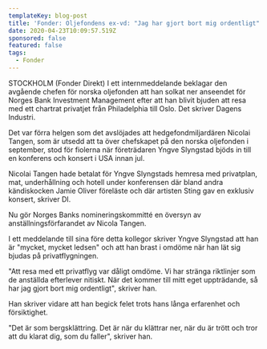 ```yaml
---
templateKey: blog-post
title: 'Fonder: Oljefondens ex-vd: "Jag har gjort bort mig ordentligt"'
date: 2020-04-23T10:09:57.519Z
sponsored: false
featured: false
tags:
  - Fonder
---
```

STOCKHOLM (Fonder Direkt) I ett internmeddelande beklagar den avgående chefen för norska oljefonden att han solkat ner anseendet för Norges Bank Investment Management efter att han blivit bjuden att resa med ett chartrat privatjet från Philadelphia till Oslo. Det skriver Dagens Industri.

Det var förra helgen som det avslöjades att hedgefondmiljardären Nicolai Tangen, som är utsedd att ta över chefskapet på den norska oljefonden i september, stod för fiolerna när företrädaren Yngve Slyngstad bjöds in till en konferens och konsert i USA innan jul.

Nicolai Tangen hade betalat för Yngve Slyngstads hemresa med privatplan, mat, underhållning och hotell under konferensen där bland andra kändiskocken Jamie Oliver föreläste och där artisten Sting gav en exklusiv konsert, skriver DI.

Nu gör Norges Banks nomineringskommitté en översyn av anställningsförfarandet av Nicola Tangen.

I ett meddelande till sina före detta kollegor skriver Yngve Slyngstad att han är "mycket, mycket ledsen" och att han brast i omdöme när han lät sig bjudas på privatflygningen.

"Att resa med ett privatflyg var dåligt omdöme. Vi har stränga riktlinjer som de anställda efterlever nitiskt. När det kommer till mitt eget uppträdande, så har jag gjort bort mig ordentligt", skriver han.

Han skriver vidare att han begick felet trots hans långa erfarenhet och försiktighet.

"Det är som bergsklättring. Det är när du klättrar ner, när du är trött och tror att du klarat dig, som du faller", skriver han.